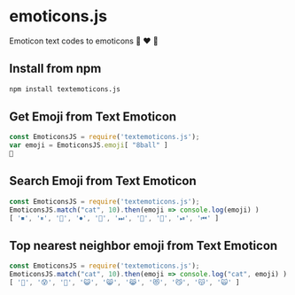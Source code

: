 # emoticons.js
Emoticon text codes to emoticons 🎱 ❤️ 🚀

## Install from npm
```sh
npm install textemoticons.js
```

## Get Emoji from Text Emoticon
```javascript
const EmoticonsJS = require('textemoticons.js');
var emoji = EmoticonsJS.emoji[ "8ball" ]
🎱
```

## Search Emoji from Text Emoticon
```javascript
const EmoticonsJS = require('textemoticons.js');
EmoticonsJS.match("cat", 10).then(emoji => console.log(emoji) )
[ '⏹', '⏸', '🔘', '⏺', '🔲', '⏭', '🚅', '🔳', '⏯', '⏮' ]
```

## Top nearest neighbor emoji from Text Emoticon
```javascript
const EmoticonsJS = require('textemoticons.js');
EmoticonsJS.match("cat", 10).then(emoji => console.log("cat", emoji) )
[ '🤠', '😰', '🎃', '😺', '😸', '😹', '😻', '😼', '😽', '🙀' ]
```
